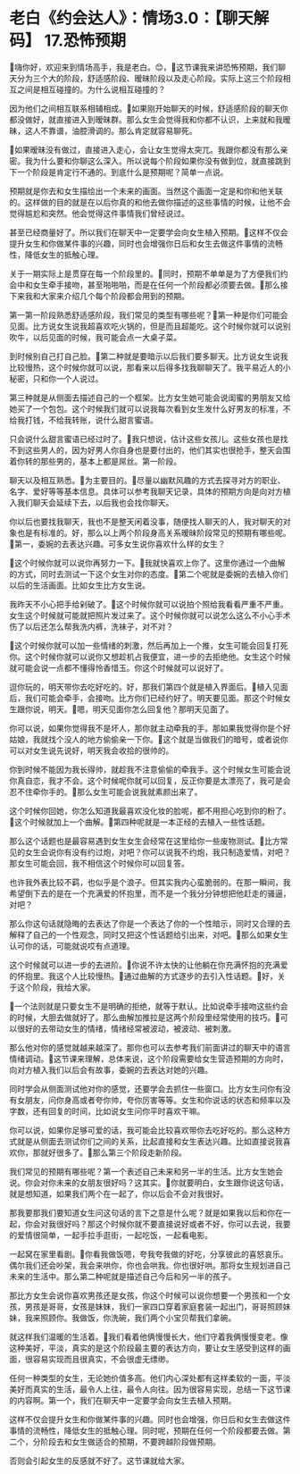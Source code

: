 # 老白《约会达人》：情场3.0：【聊天解码】 17.恐怖预期

🎼嗨你好，欢迎来到情场高手，我是老白。😊，🎼这节课我来讲恐怖预期，我们聊天分为三个大的阶段，舒适感阶段、暧昧阶段以及走心阶段。实际上这三个阶段相互之间是相互碰撞的。为什么说相互碰撞的？

因为他们之间相互联系相辅相成。🎼如果刚开始聊天的时候，舒适感阶段的聊天你都没做好，就直接进入到暧昧群。那么女生会觉得我和你都不认识，上来就和我暧昧，这人不靠谱，油腔滑调的。那么肯定就容易聊死。

🎼如果暧昧没有做过，直接进入走心，会让女生觉得太突兀。我跟你都没有那么亲密。我为什么要和你聊这么深入。所以说每个阶段如果你没有做到位，就直接跳到下一个阶段是肯定行不通的。到底什么是预期呢？简单一点说。

预期就是你去和女生描绘出一个未来的画面。当然这个画面一定是和你和他关联的。这样做的目的就是在以后你真的和他去做你描述的这些事情的时候，让他不会觉得尴尬和突然。他会觉得这件事情我们曾经说过。

甚至已经商量好了。所以我们在聊天中一定要学会向女生植入预期。🎼这样不仅会提升女生和你做某件事的兴趣，同时也会增强你日后和女生去做这件事情的流畅性，降低女生的抵触心理。

关于一期实际上是贯穿在每一个阶段里的。🎼同时，预期不单单是为了方便我们约会中和女生牵手接吻，甚至啪啪啪，而是在任何一个阶段都必须要去做。🎼那么接下来我和大家来介绍几个每个阶段都会用到的预期。

第一第一阶段熟悉舒适感阶段，我们常见的类型有哪些呢？🎼第一种是你们可能会见面。比方说女生说我超喜欢吃火锅的，但是而且超能吃。这个时候你就可以说别吹牛，以后见面的时候，我可能会点一大桌子菜。

到时候别自己打自己脸。🎼第二种就是要暗示以后我们要多聊天。比方说女生说我比较慢热，这个时候你就可以说，那看来以后得多找我聊聊天了。我平易近人的小秘密，只和你一个人说过。

第三种就是从侧面去描述自己的一个框架。比方女生她可能会说闺蜜的男朋友又给她买了一个包包。这个时候我们就可以说我每次看到女生发什么好男友的标准，不给我打钱，不给我转账，说什么甜言蜜语。

只会说什么甜言蜜语已经过时了。🎼我只想说，估计这些女孩儿。这些女孩也是找不到这些男人的，因为好男人你自身也是要付出的，他们其实也很抢手，整天会围着你转的那些男的，基本上都是屌丝。第一阶段。

聊天以及相互熟悉。🎼为主要目的。🎼尽量以幽默风趣的方式去探寻对方的职业、名字、爱好等等基本信息。具体可以参考我聊天记录，具体的预期方向是向对方植入我们聊天会延续下去，以后我也会找你聊天。

你以后也要找我聊天，我也不是整天闲着没事，随便找人聊天的人，我对聊天的对象也是有标准的。好，那么以上两个阶段身高关系暧昧阶段常见的预期有哪些呢。🎼第一，委婉的去表达兴趣。可多女生说你喜欢什么样的女生？

🎼这个时候你就可以说你再努力一下。🎼我就快喜欢上你了。这里你通过一个曲解的方式，同时去测试一下这个女生对你的态度。🎼第二个呢就是委婉的去植入你们以后的生活画面。比如女生比方女生说。

我昨天不小心把手给剁破了。🎼这个时候你就可以说拍个照给我看看严重不严重。女生这个时候就可能就把照片发过来了。这个时候你就可以说怎么这么不小心手术伤了以后还怎么帮我洗内裤，洗袜子，对不对？

🎼这个时候你就可以加一些情绪的刺激，然后再加上一个推，女生可能会回复打死你。这个时候你就可以说你又想趁机占我便宜，进一步的去拒绝他。女生这个时候就可能会说一点都不懂得怜香惜玉。你这个时候就可以说好了。

逗你玩的，明天带你去吃好吃的。好，那我们第四个就是植入界面后。🎼植入见面后，我们可能会牵手，会接吻。比方你们已经约好了。明天要见面。那这个时候女生跟你说，明天。🎼嗯，明天见面你怎么回复他？那明天见面了。

你可以说，如果你觉得我不是坏人，那你就主动牵我的手。那如果我觉得你是个好姑娘，我就找个没人的地方偷偷亲一下你。🎼这个就是当做我们的暗号，或者说你可以对女生说先说好，明天我会收拾的很帅的。

你到时候不能因为我长得帅，就趁我不注意偷偷的牵我手。这个时候女生可能会说你真自恋，我才不会。这个时候呢你就可以回复，反正你要是太漂亮了，我可是会忍不住牵你手的。🎼那么女生可能会说我就素颜出来了。

这个时候你回她，你怎么知道我最喜欢没化妆的脸呢，都不用担心吃到你的粉了。🎼这个时候就加上一个曲解。🎼第四种呢就是一本正经的去植入一些性话题。

那么这个话题也是最容易遇到女生女生会经常在这里给你一些废物测试。🎼比方常见的女生会说你有没有约过炮，对吧？你可以说我不约炮，我只制造爱情，对吧？那女生可能会回，我不相信这个时候你可以回复答。

也许我外表比较不羁，也似乎是个浪子。但其实我内心蛮脆弱的。在那一瞬间，我希望倒下去的是在一个充满爱的怀抱里，而不是一个我分分钟想把他赶走的骚逼，对吧？

那么你这句话就隐晦的去表达了你是一个表达了你的一个性暗示，同时又合理的去解释了自己的一个性观念，同时又把这个性话题给引出来，对吧。🎼那么如果女生认可你的话，可能就说哎有点道理。

这个时候就可以进一步的去进阶。🎼你说不许太快的让他躺在你充满怀抱的充满爱的怀抱里。我这个人比较慢热。🎼通过曲解的方式逐步的去引入性话题。🎼好，关于这个阶段，我给大家。

🎼一个法则就是只要女生不是明确的拒绝，就等于默认。比如说牵手接吻这些约会的时候，大胆去做就好了。那么曲解加推拉是这两个阶段里经常使用的技巧。🎼可以很好的去带动女生的情绪，情绪经常被波动，被波动、被刺激。

那么他对你的感觉就越来越深了。那你也可以去参考我们前面讲过的聊天中的语言情绪调动。🎼这节课来理解，总体来说，这个阶段需要给女生营造预期的方向时，向对方植入我们以后会有故事，委婉的去表达对她的兴趣。

同时学会从侧面测试他对你的感觉，还要学会去抓住一些窗口。比方女生问你有没有女朋友，问你身高或者夸你帅，夸你厉害等等。女生和你说话的状态和频率以及字数，还有回复的时间，比如说女生问你平时喜欢干嘛。

你可以说，如果你足够可爱的话，我可能会比较喜欢带你去吃好吃的。那么这种方式就是从侧面去测试你们之间的关系，比起直接和女生表达兴趣。比如直接说我喜欢你，那就好很多了。🎼那么第三个阶段走新阶段。

我们常见的预期有哪些呢？第一个表述自己未来和另一半的生活。比方女生她会说。你会对你未来的女朋友很好吗？这其实。🎼你就要明白，女生跟你说这句话，就是想知道，如果我们两个在一起了，你以后会不会对我很好。

那我要那我们要知道女生问这句话的言下之意是什么呢？就是如果我以后和你在一起，你会对我很好吗？那这个时候你就不要直接说好或者不好，你可以去说，我要的爱情很简单，一起手拉手逛街，一起吃饭，一起看电影。

一起窝在家里看剧。🎼你看我做饭嗯，夸我夸我做的好吃，分享彼此的喜怒哀乐。偶尔我们还会吵架，我会来哄你，你也会哄我。你也很好哄。那将女生规划进自己未来的生活中。那么第二种呢就是描述自己今后和另一半的孩子。

那比方女生会说你喜欢男孩还是女孩，你这个时候可以说你想要一个男孩和一个女孩，男孩是哥哥，女孩是妹妹，我们一家四口穿着家庭套装一起出门，哥哥照顾妹妹，我来照顾你。我做饭，你洗碗，我们两个小宝贝帮我们拿碗。

就这样我们温暖的生活着。🎼我们看着他俩慢慢长大，他们守着我俩慢慢变老。像这种美好，平淡，真实的是这个阶段最主要的表达方向，要让女生感受到这样的画面，很容易实现而且很真实，不会很虚无缥缈。

任何一种类型的女生，无论她价值多高。他们内心深处都有这样柔软的一面，平淡美好而真实的生活，最令人上往，最令人向往。因为很容易实现，总结一下这节课的内容啊。第一个，我们在聊天中一定要学会向女生去植入预期。

这样不仅会提升女生和你做某件事的兴趣。同时也会增强，你日后和女生去做这件事情的流畅性，降低女生的抵触心理。同时呢，预期在任何一个阶段都要去做。第二个，分阶段去和女生做适合的预期，不要跨越阶段做预期。

否则会引起女生的反感就不好了。这节课就给大家。